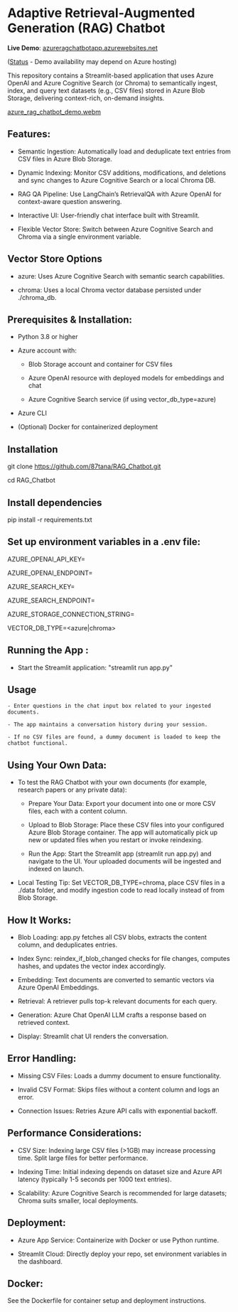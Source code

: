 # Adaptive Retrieval-Augmented Generation (RAG) Chatbot

**Live Demo**: [azureragchatbotapp.azurewebsites.net](https://azureragchatbotapp.azurewebsites.net) 

([Status](https://status.azure.com) - Demo availability may depend on Azure hosting)

This repository contains a Streamlit-based application that uses Azure OpenAI and Azure Cognitive Search (or Chroma) to semantically ingest, index, and query text datasets (e.g., CSV files) stored in Azure Blob Storage, delivering context-rich, on-demand insights.

[azure_rag_chatbot_demo.webm](https://github.com/user-attachments/assets/ef78d9e4-ad6d-4bee-81ab-fb8ff3a9aaae)


## Features:

- Semantic Ingestion: Automatically load and deduplicate text entries from CSV files in Azure Blob Storage.

- Dynamic Indexing: Monitor CSV additions, modifications, and deletions and sync changes to Azure Cognitive Search or a local Chroma DB.

- RAG QA Pipeline: Use LangChain’s RetrievalQA with Azure OpenAI for context-aware question answering.

- Interactive UI: User-friendly chat interface built with Streamlit.

- Flexible Vector Store: Switch between Azure Cognitive Search and Chroma via a single environment variable.

## Vector Store Options 

- azure: Uses Azure Cognitive Search with semantic search capabilities.

- chroma: Uses a local Chroma vector database persisted under ./chroma_db.

## Prerequisites & Installation:

- Python 3.8 or higher

- Azure account with:

    - Blob Storage account and container for CSV files

    - Azure OpenAI resource with deployed models for embeddings and chat

    - Azure Cognitive Search service (if using vector_db_type=azure)

- Azure CLI
- (Optional) Docker for containerized deployment

## Installation

git clone https://github.com/87tana/RAG_Chatbot.git

cd RAG_Chatbot

## Install dependencies

pip install -r requirements.txt

## Set up environment variables in a .env file:

AZURE_OPENAI_API_KEY=<your-key>

AZURE_OPENAI_ENDPOINT=<your-endpoint>

AZURE_SEARCH_KEY=<your-key>

AZURE_SEARCH_ENDPOINT=<your-endpoint>

AZURE_STORAGE_CONNECTION_STRING=<your-connection-string>

VECTOR_DB_TYPE=<azure|chroma>

## Running the App : 

- Start the Streamlit application: "streamlit run app.py"

## Usage

    - Enter questions in the chat input box related to your ingested documents.

    - The app maintains a conversation history during your session.

    - If no CSV files are found, a dummy document is loaded to keep the chatbot functional.

## Using Your Own Data:

- To test the RAG Chatbot with your own documents (for example, research papers or any private data):

    - Prepare Your Data: Export your document into one or more CSV files, each with a content column.

    - Upload to Blob Storage: Place these CSV files into your configured Azure Blob Storage container. The app will automatically pick up new or updated files when you restart or invoke reindexing.

    - Run the App: Start the Streamlit app (streamlit run app.py) and navigate to the UI. Your uploaded documents will be ingested and indexed on launch.

- Local Testing Tip: Set VECTOR_DB_TYPE=chroma, place CSV files in a ./data folder, and modify ingestion code to read locally instead of from Blob Storage.

## How It Works:

- Blob Loading: app.py fetches all CSV blobs, extracts the content column, and deduplicates entries.

- Index Sync: reindex_if_blob_changed checks for file changes, computes hashes, and updates the vector index accordingly.

- Embedding: Text documents are converted to semantic vectors via Azure OpenAI Embeddings.

- Retrieval: A retriever pulls top-k relevant documents for each query.

- Generation: Azure Chat OpenAI LLM crafts a response based on retrieved context.

- Display: Streamlit chat UI renders the conversation.

## Error Handling: 

- Missing CSV Files: Loads a dummy document to ensure functionality.

- Invalid CSV Format: Skips files without a content column and logs an error.

- Connection Issues: Retries Azure API calls with exponential backoff.

## Performance Considerations:

- CSV Size: Indexing large CSV files (>1GB) may increase processing time. Split large files for better performance.

- Indexing Time: Initial indexing depends on dataset size and Azure API latency (typically 1-5 seconds per 1000 text entries).

- Scalability: Azure Cognitive Search is recommended for large datasets; Chroma suits smaller, local deployments.

## Deployment:

- Azure App Service: Containerize with Docker or use Python runtime.

- Streamlit Cloud: Directly deploy your repo, set environment variables in the dashboard.

## Docker:

See the Dockerfile for container setup and deployment instructions.



